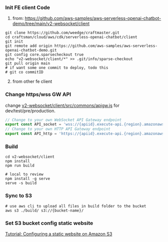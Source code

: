 ### Init FE client Code
1. from: https://github.com/aws-samples/aws-serverless-openai-chatbot-demo/tree/main/v2-websocket/client
```shell
git clone https://github.com/weedge/craftmaster.git
cd craftsman/cloud/aws/cdk/serverless-openai-chatbot/client
git init
git remote add origin https://github.com/aws-samples/aws-serverless-openai-chatbot-demo.git
git config core.sparsecheckout true
echo "v2-websocket/client/*" >> .git/info/sparse-checkout
git pull origin main
# if want some one commit to deploy, todo this
# git co commitID
```

2. from other fe client

### Change https/wss GW API
 change [v2-websocket/client/src/commons/apigw.js](v2-websocket/client/src/commons/apigw.js) for dev/test/pre/production. 
 ```js
// Change to your own WebSocket API Gateway endpoint
export const API_socket = 'wss://{apiid}.execute-api.{region}.amazonaws.com/{stage}';
// Change to your own HTTP API Gateway endpoint
export const API_http = 'https://{apiid}.execute-api.{region}.amazonaws.com/{stage}';
 ```

### Build
```shell
cd v2-websocket/client
npm install
npm run build

# local to review
npm install -g serve
serve -s build
```

### Sync to S3
```shell
# use aws cli to upload all files in build folder to the bucket
aws s3 ./build/ s3://{bucket-name}/
```
### Set S3 bucket config static website
[Tutorial: Configuring a static website on Amazon S3]( https://docs.aws.amazon.com/AmazonS3/latest/userguide/HostingWebsiteOnS3Setup.html)
